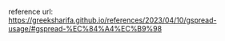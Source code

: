 reference url: https://greeksharifa.github.io/references/2023/04/10/gspread-usage/#gspread-%EC%84%A4%EC%B9%98

